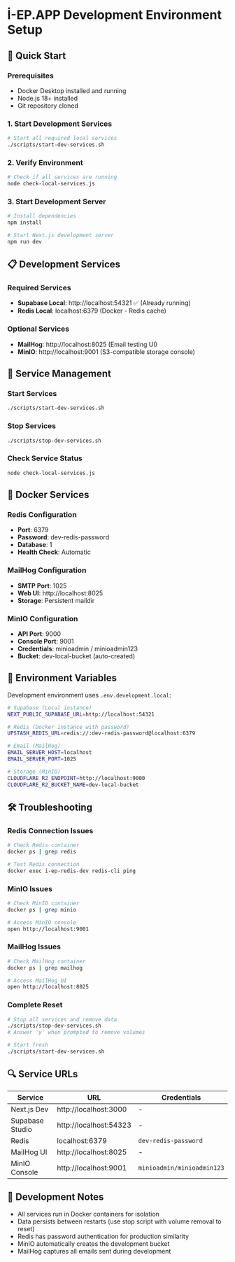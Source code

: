 # İ-EP.APP Development Environment Setup

## 🚀 Quick Start

### Prerequisites
- Docker Desktop installed and running
- Node.js 18+ installed
- Git repository cloned

### 1. Start Development Services
```bash
# Start all required local services
./scripts/start-dev-services.sh
```

### 2. Verify Environment
```bash
# Check if all services are running
node check-local-services.js
```

### 3. Start Development Server
```bash
# Install dependencies
npm install

# Start Next.js development server
npm run dev
```

## 📋 Development Services

### Required Services
- **Supabase Local**: http://localhost:54321 ✅ (Already running)
- **Redis Local**: localhost:6379 (Docker - Redis cache)

### Optional Services  
- **MailHog**: http://localhost:8025 (Email testing UI)
- **MinIO**: http://localhost:9001 (S3-compatible storage console)

## 🔧 Service Management

### Start Services
```bash
./scripts/start-dev-services.sh
```

### Stop Services
```bash
./scripts/stop-dev-services.sh
```

### Check Service Status
```bash
node check-local-services.js
```

## 🐳 Docker Services

### Redis Configuration
- **Port**: 6379
- **Password**: dev-redis-password
- **Database**: 1
- **Health Check**: Automatic

### MailHog Configuration
- **SMTP Port**: 1025
- **Web UI**: http://localhost:8025
- **Storage**: Persistent maildir

### MinIO Configuration
- **API Port**: 9000
- **Console Port**: 9001
- **Credentials**: minioadmin / minioadmin123
- **Bucket**: dev-local-bucket (auto-created)

## 🔐 Environment Variables

Development environment uses `.env.development.local`:

```bash
# Supabase (Local instance)
NEXT_PUBLIC_SUPABASE_URL=http://localhost:54321

# Redis (Docker instance with password)
UPSTASH_REDIS_URL=redis://:dev-redis-password@localhost:6379

# Email (MailHog)
EMAIL_SERVER_HOST=localhost
EMAIL_SERVER_PORT=1025

# Storage (MinIO)
CLOUDFLARE_R2_ENDPOINT=http://localhost:9000
CLOUDFLARE_R2_BUCKET_NAME=dev-local-bucket
```

## 🛠️ Troubleshooting

### Redis Connection Issues
```bash
# Check Redis container
docker ps | grep redis

# Test Redis connection
docker exec i-ep-redis-dev redis-cli ping
```

### MinIO Issues
```bash
# Check MinIO container
docker ps | grep minio

# Access MinIO console
open http://localhost:9001
```

### MailHog Issues
```bash
# Check MailHog container
docker ps | grep mailhog

# Access MailHog UI
open http://localhost:8025
```

### Complete Reset
```bash
# Stop all services and remove data
./scripts/stop-dev-services.sh
# Answer 'y' when prompted to remove volumes

# Start fresh
./scripts/start-dev-services.sh
```

## 🔍 Service URLs

| Service | URL | Credentials |
|---------|-----|-------------|
| Next.js Dev | http://localhost:3000 | - |
| Supabase Studio | http://localhost:54323 | - |
| Redis | localhost:6379 | `dev-redis-password` |
| MailHog UI | http://localhost:8025 | - |
| MinIO Console | http://localhost:9001 | `minioadmin/minioadmin123` |

## 📝 Development Notes

- All services run in Docker containers for isolation
- Data persists between restarts (use stop script with volume removal to reset)
- Redis has password authentication for production similarity
- MinIO automatically creates the development bucket
- MailHog captures all emails sent during development